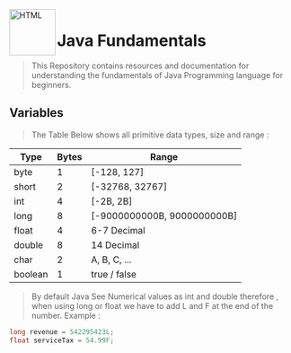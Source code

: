 
<img alt="HTML" align="left" src = "https://cdn.freebiesupply.com/logos/thumbs/2x/java-4-logo.png" width = "82px"/>

# Java Fundamentals
> This Repository contains resources and documentation for understanding the fundamentals of Java Programming language for beginners.
## Variables

> The Table Below shows all primitive data types, size and range : 


| Type    	| Bytes 	| Range                       	|
|---------	|-------	|-----------------------------	|
| byte    	|   1   	| [-128, 127]                 	|
| short   	|   2   	| [-32768, 32767]             	|
| int     	|   4   	| [-2B, 2B]                   	|
| long    	|   8   	| [-9000000000B, 9000000000B] 	|
| float   	|   4   	| 6-7 Decimal                 	|
| double  	|   8   	| 14 Decimal                  	|
| char    	|   2   	| A, B, C, ...                	|
| boolean 	|   1   	| true / false                	|

>By default Java See Numerical values as int and double therefore , when using long or float we have to add L and F at the end of the number.
>Example :
```java
long revenue = 542295423L;
float serviceTax = 54.99F;
```